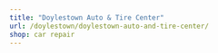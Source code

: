 ```yaml
---
title: "Doylestown Auto & Tire Center"
url: /doylestown/doylestown-auto-and-tire-center/
shop: car repair
---
```

